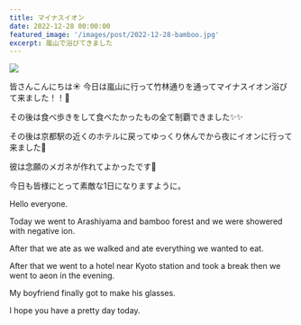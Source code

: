 ```yaml
---
title: マイナスイオン
date: 2022-12-28 00:00:00
featured_image: '/images/post/2022-12-28-bamboo.jpg'
excerpt: 嵐山で浴びてきました
---
```


![](https://yutarochan.github.io/yurumina/images/post/2022-12-28-bamboo.jpg)

皆さんこんにちは☀️
今日は嵐山に行って竹林通りを通ってマイナスイオン浴びて来ました！！🎋

その後は食べ歩きをして食べたかったもの全て制覇できました✨✨

その後は京都駅の近くのホテルに戻ってゆっくり休んでから夜にイオンに行って来ました🧸

彼は念願のメガネが作れてよかったです🥸

今日も皆様にとって素敵な1日になりますように。

Hello everyone. 

Today we went to Arashiyama and bamboo forest and we were showered with negative ion. 

After that we ate as we walked and ate everything we wanted to eat. 

After that we went to a hotel near Kyoto station and took a break then we went to aeon in the evening. 

My boyfriend finally got to make his glasses. 

I hope you have a pretty day today. 
